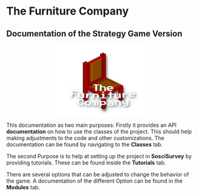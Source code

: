 # The Furniture Company

## Documentation of the Strategy Game Version



<img src="img/logo.png" alt="logo" style="zoom:100%; display:block; margin-left:auto; margin-right: auto; width:50% " />



This documentation as two main purposes:  Firstly it provides an API **documentation** on how to use the classes of the project. This should help making adjustments to the code and other customizations. The documentation can be found by navigating to the **Classes** tab.

The second Purpose is to help at setting up the project in **SosciSurvey** by providing tutorials. These can be found inside the **Tutorials** tab.

There are several options that can be adjusted to change the behavior of the game. A documentation of the different Option can be found in the **Modules** tab.



